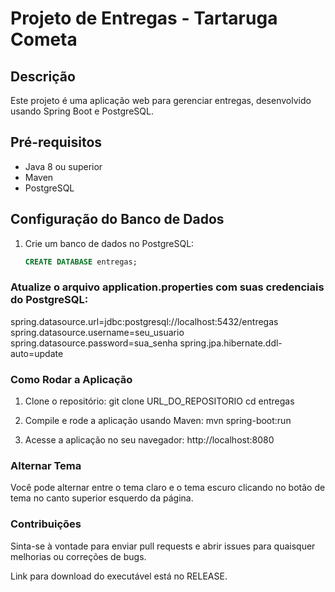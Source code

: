 # Projeto de Entregas - Tartaruga Cometa

## Descrição

Este projeto é uma aplicação web para gerenciar entregas, desenvolvido usando Spring Boot e PostgreSQL.

## Pré-requisitos

- Java 8 ou superior
- Maven
- PostgreSQL

## Configuração do Banco de Dados

1. Crie um banco de dados no PostgreSQL:

   ```sql
   CREATE DATABASE entregas;

### Atualize o arquivo application.properties com suas credenciais do PostgreSQL:
spring.datasource.url=jdbc:postgresql://localhost:5432/entregas
spring.datasource.username=seu_usuario
spring.datasource.password=sua_senha
spring.jpa.hibernate.ddl-auto=update

### Como Rodar a Aplicação
1. Clone o repositório:
git clone URL_DO_REPOSITORIO
cd entregas

2. Compile e rode a aplicação usando Maven:
mvn spring-boot:run

3. Acesse a aplicação no seu navegador:
http://localhost:8080

### Alternar Tema
Você pode alternar entre o tema claro e o tema escuro clicando no botão de tema no canto superior esquerdo da página.

### Contribuições
Sinta-se à vontade para enviar pull requests e abrir issues para quaisquer melhorias ou correções de bugs.

Link para download do executável está no RELEASE.
